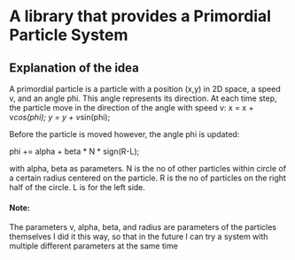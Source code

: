 # A library that provides a Primordial Particle System

## Explanation of the idea

A primordial particle is a particle with a position (x,y) in 2D space, a speed v, and an angle phi. 
This angle represents its direction. 
At each time step, the particle move in the direction of the angle with speed v: 
x = x + v*cos(phi);
y = y + v*sin(phi);

Before the particle is moved however, the angle phi is updated: 

phi += alpha + beta * N * sign(R-L); 

with alpha, beta as parameters. 
N is the no of other particles within circle of a certain radius centered on the particle. 
R is the no of particles on the right half of the circle. L is for the left side.  


#### Note:

The parameters v, alpha, beta, and radius are parameters of the particles themselves 
I did it this way, so that in the future I can try a system with multiple different parameters at the same time
